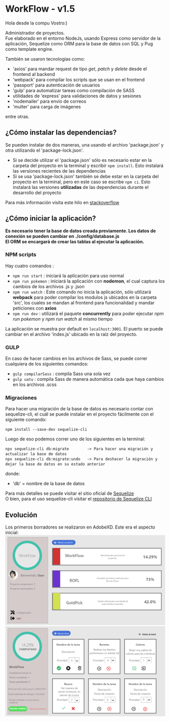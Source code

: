 # WorkFlow - v1.5

Hola desde la compu Vostro:)

Administrador de proyectos.<br>
Fue elaborado en el entorno NodeJs, usando Express como servidor de la aplicación, Sequelize como ORM para la base de datos con SQL y Pug como template engine.

También se usaron tecnologías como:
- 'axios' para mandar request de tipo *get*, *patch* y *delete* desde el frontend al backend
- 'webpack' para compilar los scripts que se usan en el frontend
- 'passport' para autenticación de usuarios
- 'gulp' para automatizar tareas como compilación de SASS
- utilidades de 'express' para validaciones de datos y sesiones
- 'nodemailer' para envío de correos
- 'multer' para carga de imágenes

entre otras.

## ¿Cómo instalar las dependencias?
Se pueden instalar de dos maneras, una usando el archivo 'package.json' y otra utilizando el 'package-lock.json'.
- Si se decide utilizar el 'package.json' sólo es necesario estar en la carpeta del proyecto en la terminal y escribir `npm install`. Esto instalará las versiones recientes de las dependencias
- Si se usa 'package-lock.json' también se debe estar en la carpeta del proyecto en la terminal, pero en este caso se escribe `npm ci`. Esto instalará las versiones **utilizadas** de las dependencias durante el desarrollo del proyecto

Para más información visita este hilo en [stackoverflow](https://stackoverflow.com/questions/44206782/do-i-commit-the-package-lock-json-file-created-by-npm-5?rq=1)
  
## ¿Cómo iniciar la aplicación?
**Es necesario tener la base de datos creada previamente. Los datos de conexión se pueden cambiar en ./config/database.js**<br>
**El ORM se encargará de crear las tablas al ejecutar la aplicación.**
### NPM scripts
  Hay cuatro comandos :
  - `npm run start` : iniciará la aplicación para uso normal
  - `npm run pokemon` : iniciará la aplicación con **nodemon**, el cual captura los cambios de los archivos .js y .json
  - `npm run watch` : Este comando no inicia la aplicación, sólo utilizará **webpack** para poder compilar los modulos js ubicados en la carpeta 'src', los cuales se mandan al frontend para funcionalidad y mandar peticiones con **axios**
  - `npm run dev` : utilizará el paquete **concurrently** para poder ejecutar *npm run pokemon* y *npm run watch* al mismo tiempo

La aplicación se muestra por default en `localhost:3001`. El puerto se puede cambiar en el archivo 'index.js' ubicado en la raíz del proyecto.

### GULP
En caso de hacer cambios en los archivos de Sass, se puede correr cualquiera de los siguientes comandos:
- `gulp compilarSass` : compila Sass una sola vez
- `gulp uatu` : compila Sass de manera automática cada que haya cambios en los archivos .scss

### Migraciones
  Para hacer una migración de la base de datos es necesario contar con sequelize-cli, el cuál se puede instalar en el proyecto fácilmente con el siguiente comando:
  ````
  npm install --save-dev sequelize-cli
  ````
  Luego de eso podemos correr uno de los siguientes en la terminal:
  ````
  npx sequelize-cli db:migrate        -> Para hacer una migración y actualizar la base de datos
  npx sequelize-cli db:migrate:undo   -> Para deshacer la migración y dejar la base de datos en su estado anterior
  ````
  donde:
  - 'db' = nombre de la base de datos
  
  Para más detalles se puede visitar el sitio oficial de [Sequelize](https://sequelize.org/)<br>
  O bien, para el uso sequelize-cli visitar el [repositorio de Sequelize CLI](https://github.com/sequelize/cli)

## Evolución
Los primeros borradores se realizaron en AdobeXD. Este era el aspecto inicial:
<img src="workflow-proyectos-firstdraft.png" alt="Borrador de proyectos">
<img src="workflow-tareas-firstdraft.png" alt="Borrador de tareas">
